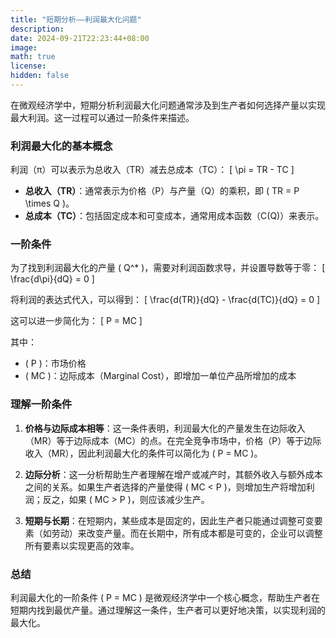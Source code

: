 ```yaml
---
title: "短期分析——利润最大化问题"
description: 
date: 2024-09-21T22:23:44+08:00
image: 
math: true
license: 
hidden: false
---
```

在微观经济学中，短期分析利润最大化问题通常涉及到生产者如何选择产量以实现最大利润。这一过程可以通过一阶条件来描述。

### 利润最大化的基本概念

利润（π）可以表示为总收入（TR）减去总成本（TC）：
\[ 
\pi = TR - TC 
\]

- **总收入（TR）**：通常表示为价格（P）与产量（Q）的乘积，即 \( TR = P \times Q \)。
- **总成本（TC）**：包括固定成本和可变成本，通常用成本函数（C(Q)）来表示。

### 一阶条件

为了找到利润最大化的产量 \( Q^* \)，需要对利润函数求导，并设置导数等于零：
\[ 
\frac{d\pi}{dQ} = 0 
\]

将利润的表达式代入，可以得到：
\[ \frac{d(TR)}{dQ} - \frac{d(TC)}{dQ} = 0 
\]

这可以进一步简化为：
\[ 
P = MC 
\]

其中：
- \( P \)：市场价格
- \( MC \)：边际成本（Marginal Cost），即增加一单位产品所增加的成本

### 理解一阶条件

1. **价格与边际成本相等**：这一条件表明，利润最大化的产量发生在边际收入（MR）等于边际成本（MC）的点。在完全竞争市场中，价格（P）等于边际收入（MR），因此利润最大化的条件可以简化为 \( P = MC \)。

2. **边际分析**：这一分析帮助生产者理解在增产或减产时，其额外收入与额外成本之间的关系。如果生产者选择的产量使得 \( MC < P \)，则增加生产将增加利润；反之，如果 \( MC > P \)，则应该减少生产。

3. **短期与长期**：在短期内，某些成本是固定的，因此生产者只能通过调整可变要素（如劳动）来改变产量。而在长期中，所有成本都是可变的，企业可以调整所有要素以实现更高的效率。

### 总结

利润最大化的一阶条件 \( P = MC \) 是微观经济学中一个核心概念，帮助生产者在短期内找到最优产量。通过理解这一条件，生产者可以更好地决策，以实现利润的最大化。